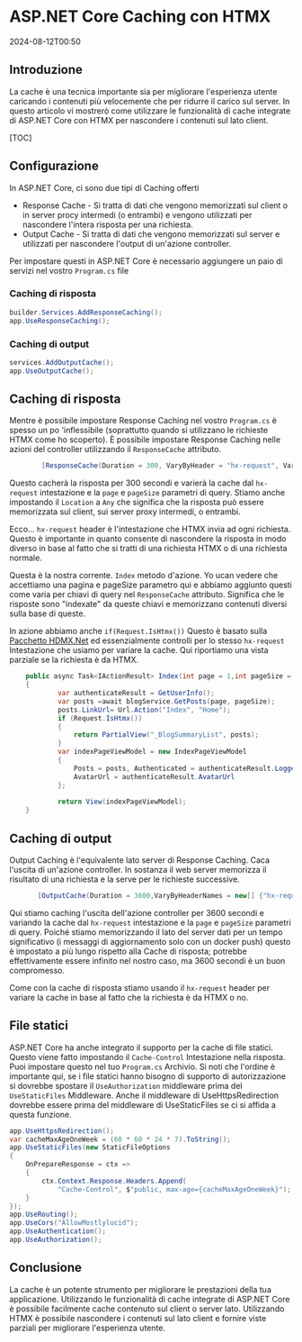 # ASP.NET Core Caching con HTMX

<!--category-- ASP.NET, HTMX -->
<datetime class="hidden">2024-08-12T00:50</datetime>

## Introduzione

La cache è una tecnica importante sia per migliorare l'esperienza utente caricando i contenuti più velocemente che per ridurre il carico sul server. In questo articolo vi mostrerò come utilizzare le funzionalità di cache integrate di ASP.NET Core con HTMX per nascondere i contenuti sul lato client.

[TOC]

## Configurazione

In ASP.NET Core, ci sono due tipi di Caching offerti

- Response Cache - Si tratta di dati che vengono memorizzati sul client o in server procy intermedi (o entrambi) e vengono utilizzati per nascondere l'intera risposta per una richiesta.
- Output Cache - Si tratta di dati che vengono memorizzati sul server e utilizzati per nascondere l'output di un'azione controller.

Per impostare questi in ASP.NET Core è necessario aggiungere un paio di servizi nel vostro `Program.cs` file

### Caching di risposta

```csharp
builder.Services.AddResponseCaching();
app.UseResponseCaching();
```

### Caching di output

```csharp
services.AddOutputCache();
app.UseOutputCache();
```

## Caching di risposta

Mentre è possibile impostare Response Caching nel vostro `Program.cs` è spesso un po 'inflessibile (soprattutto quando si utilizzano le richieste HTMX come ho scoperto). È possibile impostare Response Caching nelle azioni del controller utilizzando il `ResponseCache` attributo.

```csharp
        [ResponseCache(Duration = 300, VaryByHeader = "hx-request", VaryByQueryKeys = new[] {"page", "pageSize"}, Location = ResponseCacheLocation.Any)]
```

Questo cacherà la risposta per 300 secondi e varierà la cache dal `hx-request` intestazione e la `page` e `pageSize` parametri di query. Stiamo anche impostando il `Location` a `Any` che significa che la risposta può essere memorizzata sul client, sui server proxy intermedi, o entrambi.

Ecco... `hx-request` header è l'intestazione che HTMX invia ad ogni richiesta. Questo è importante in quanto consente di nascondere la risposta in modo diverso in base al fatto che si tratti di una richiesta HTMX o di una richiesta normale.

Questa è la nostra corrente. `Index` metodo d'azione. Yo ucan vedere che accettiamo una pagina e pageSize parametro qui e abbiamo aggiunto questi come varia per chiavi di query nel `ResponseCache` attributo. Significa che le risposte sono "indexate" da queste chiavi e memorizzano contenuti diversi sulla base di queste.

In azione abbiamo anche `if(Request.IsHtmx())` Questo è basato sulla [Pacchetto HDMX.Net](https://github.com/khalidabuhakmeh/Htmx.Net)  ed essenzialmente controlli per lo stesso `hx-request` Intestazione che usiamo per variare la cache. Qui riportiamo una vista parziale se la richiesta è da HTMX.

```csharp
    public async Task<IActionResult> Index(int page = 1,int pageSize = 5)
    {
            var authenticateResult = GetUserInfo();
            var posts =await blogService.GetPosts(page, pageSize);
            posts.LinkUrl= Url.Action("Index", "Home");
            if (Request.IsHtmx())
            {
                return PartialView("_BlogSummaryList", posts);
            }
            var indexPageViewModel = new IndexPageViewModel
            {
                Posts = posts, Authenticated = authenticateResult.LoggedIn, Name = authenticateResult.Name,
                AvatarUrl = authenticateResult.AvatarUrl
            };
            
            return View(indexPageViewModel);
    }
```

## Caching di output

Output Caching è l'equivalente lato server di Response Caching. Caca l'uscita di un'azione controller. In sostanza il web server memorizza il risultato di una richiesta e la serve per le richieste successive.

```csharp
       [OutputCache(Duration = 3600,VaryByHeaderNames = new[] {"hx-request"},VaryByQueryKeys = new[] {"page", "pageSize"})]
```

Qui stiamo caching l'uscita dell'azione controller per 3600 secondi e variando la cache dal `hx-request` intestazione e la `page` e `pageSize` parametri di query.
Poiché stiamo memorizzando il lato del server dati per un tempo significativo (i messaggi di aggiornamento solo con un docker push) questo è impostato a più lungo rispetto alla Cache di risposta; potrebbe effettivamente essere infinito nel nostro caso, ma 3600 secondi è un buon compromesso.

Come con la cache di risposta stiamo usando il `hx-request` header per variare la cache in base al fatto che la richiesta è da HTMX o no.

## File statici

ASP.NET Core ha anche integrato il supporto per la cache di file statici. Questo viene fatto impostando il `Cache-Control` Intestazione nella risposta. Puoi impostare questo nel tuo `Program.cs` Archivio.
Si noti che l'ordine è importante qui, se i file statici hanno bisogno di supporto di autorizzazione si dovrebbe spostare il `UseAuthorization` middleware prima del `UseStaticFiles` Middleware. Anche il middleware di UseHttpsRedirection dovrebbe essere prima del middleware di UseStaticFiles se ci si affida a questa funzione.

```csharp
app.UseHttpsRedirection();
var cacheMaxAgeOneWeek = (60 * 60 * 24 * 7).ToString();
app.UseStaticFiles(new StaticFileOptions
{
    OnPrepareResponse = ctx =>
    {
        ctx.Context.Response.Headers.Append(
            "Cache-Control", $"public, max-age={cacheMaxAgeOneWeek}");
    }
});
app.UseRouting();
app.UseCors("AllowMostlylucid");
app.UseAuthentication();
app.UseAuthorization();
```

## Conclusione

La cache è un potente strumento per migliorare le prestazioni della tua applicazione. Utilizzando le funzionalità di cache integrate di ASP.NET Core è possibile facilmente cache contenuto sul client o server lato. Utilizzando HTMX è possibile nascondere i contenuti sul lato client e fornire viste parziali per migliorare l'esperienza utente.